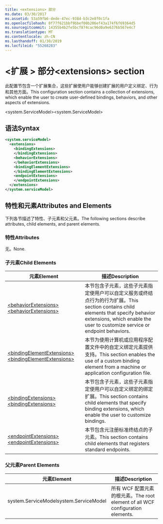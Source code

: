 ```yaml
---
title: <extensions> 部分
ms.date: 03/30/2017
ms.assetid: 53a59fb6-dede-47ec-9384-b3c2e8f0c1fa
ms.openlocfilehash: 0f77f621bbf9bbef00b206ef43a174f6f69364d5
ms.sourcegitcommit: 14355b4b2fe5bcf874cac96d0a9e6376b567e4c7
ms.translationtype: MT
ms.contentlocale: zh-CN
ms.lasthandoff: 01/30/2019
ms.locfileid: "55268283"
---
```

# <a name="extensions-section"></a><span data-ttu-id="1169a-102">\<扩展 > 部分</span><span class="sxs-lookup"><span data-stu-id="1169a-102">\<extensions> section</span></span>
<span data-ttu-id="1169a-103">此配置节包含一个扩展集合，这些扩展使用户能够创建扩展的用户定义绑定、行为和其他方面。</span><span class="sxs-lookup"><span data-stu-id="1169a-103">This configuration section contains a collection of extensions, which enable the user to create user-defined bindings, behaviors, and other aspects of extensions.</span></span>  
  
<span data-ttu-id="1169a-104">\<system.ServiceModel></span><span class="sxs-lookup"><span data-stu-id="1169a-104">\<system.ServiceModel></span></span>  
  
## <a name="syntax"></a><span data-ttu-id="1169a-105">语法</span><span class="sxs-lookup"><span data-stu-id="1169a-105">Syntax</span></span>  
  
```xml  
<system.serviceModel>
  <extensions>
    <bindingExtensions>
    </bindingExtensions>
    <behaviorExtensions>
    </behaviorExtensions>
    <bindingElementExtensions>
    </bindingElementExtensions>
    <endpointExtensions>
    </endpointExtensions>
  </extensions>
</system.serviceModel>
```  
  
## <a name="attributes-and-elements"></a><span data-ttu-id="1169a-106">特性和元素</span><span class="sxs-lookup"><span data-stu-id="1169a-106">Attributes and Elements</span></span>  
 <span data-ttu-id="1169a-107">下列各节描述了特性、子元素和父元素。</span><span class="sxs-lookup"><span data-stu-id="1169a-107">The following sections describe attributes, child elements, and parent elements.</span></span>  
  
### <a name="attributes"></a><span data-ttu-id="1169a-108">特性</span><span class="sxs-lookup"><span data-stu-id="1169a-108">Attributes</span></span>  
 <span data-ttu-id="1169a-109">无。</span><span class="sxs-lookup"><span data-stu-id="1169a-109">None.</span></span>  
  
### <a name="child-elements"></a><span data-ttu-id="1169a-110">子元素</span><span class="sxs-lookup"><span data-stu-id="1169a-110">Child Elements</span></span>  
  
|<span data-ttu-id="1169a-111">元素</span><span class="sxs-lookup"><span data-stu-id="1169a-111">Element</span></span>|<span data-ttu-id="1169a-112">描述</span><span class="sxs-lookup"><span data-stu-id="1169a-112">Description</span></span>|  
|-------------|-----------------|  
|[<span data-ttu-id="1169a-113">\<behaviorExtensions></span><span class="sxs-lookup"><span data-stu-id="1169a-113">\<behaviorExtensions></span></span>](../../../../../docs/framework/configure-apps/file-schema/wcf/behaviorextensions.md)|<span data-ttu-id="1169a-114">本节包含子元素，这些子元素指定使用户可以自定义服务或终结点行为的行为扩展。</span><span class="sxs-lookup"><span data-stu-id="1169a-114">This section contains child elements that specify behavior extensions, which enable the user to customize service or endpoint behaviors.</span></span>|  
|[<span data-ttu-id="1169a-115">\<bindingElementExtensions></span><span class="sxs-lookup"><span data-stu-id="1169a-115">\<bindingElementExtensions></span></span>](../../../../../docs/framework/configure-apps/file-schema/wcf/bindingelementextensions.md)|<span data-ttu-id="1169a-116">本节为使用计算机或应用程序配置文件中的自定义绑定元素提供支持。</span><span class="sxs-lookup"><span data-stu-id="1169a-116">This section enables the use of a custom binding element from a machine or application configuration file.</span></span>|  
|[<span data-ttu-id="1169a-117">\<bindingExtensions></span><span class="sxs-lookup"><span data-stu-id="1169a-117">\<bindingExtensions></span></span>](../../../../../docs/framework/configure-apps/file-schema/wcf/bindingextensions.md)|<span data-ttu-id="1169a-118">本节包含子元素，这些子元素指定使用户可以自定义绑定的绑定扩展。</span><span class="sxs-lookup"><span data-stu-id="1169a-118">This section contains child elements that specify binding extensions, which enable the user to customize bindings.</span></span>|  
|[<span data-ttu-id="1169a-119">\<endpointExtensions></span><span class="sxs-lookup"><span data-stu-id="1169a-119">\<endpointExtensions></span></span>](../../../../../docs/framework/configure-apps/file-schema/wcf/endpointextensions.md)|<span data-ttu-id="1169a-120">本节包含元注册标准终结点的子元素。</span><span class="sxs-lookup"><span data-stu-id="1169a-120">This section contains child elements that registers standard endpoints.</span></span>|  
  
### <a name="parent-elements"></a><span data-ttu-id="1169a-121">父元素</span><span class="sxs-lookup"><span data-stu-id="1169a-121">Parent Elements</span></span>  
  
|<span data-ttu-id="1169a-122">元素</span><span class="sxs-lookup"><span data-stu-id="1169a-122">Element</span></span>|<span data-ttu-id="1169a-123">描述</span><span class="sxs-lookup"><span data-stu-id="1169a-123">Description</span></span>|  
|-------------|-----------------|  
|<span data-ttu-id="1169a-124">system.ServiceModel</span><span class="sxs-lookup"><span data-stu-id="1169a-124">system.ServiceModel</span></span>|<span data-ttu-id="1169a-125">所有 WCF 配置元素的根元素。</span><span class="sxs-lookup"><span data-stu-id="1169a-125">The root element of all WCF configuration elements.</span></span>|
